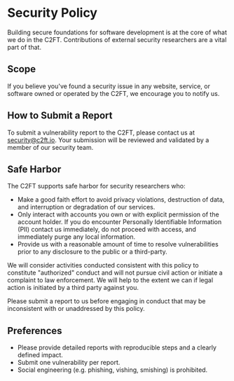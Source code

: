 # Security Policy

Building secure foundations for software development is at the core of what we do in the C2FT. Contributions of external security researchers are a vital part of that.

## Scope

If you believe you've found a security issue in any website, service, or software owned or operated by the C2FT, we encourage you to notify us.

## How to Submit a Report

To submit a vulnerability report to the C2FT, please contact us at [security@c2ft.io](mailto:security@c2ft@gmail.com). Your submission will be reviewed and validated by a member of our security team.

## Safe Harbor

The C2FT supports safe harbor for security researchers who:

- Make a good faith effort to avoid privacy violations, destruction of data, and interruption or degradation of our services.
- Only interact with accounts you own or with explicit permission of the account holder. If you do encounter Personally Identifiable Information (PII) contact us immediately, do not proceed with access, and immediately purge any local information.
- Provide us with a reasonable amount of time to resolve vulnerabilities prior to any disclosure to the public or a third-party.

We will consider activities conducted consistent with this policy to constitute "authorized" conduct and will not pursue civil action or initiate a complaint to law enforcement. We will help to the extent we can if legal action is initiated by a third party against you.

Please submit a report to us before engaging in conduct that may be inconsistent with or unaddressed by this policy.

## Preferences

- Please provide detailed reports with reproducible steps and a clearly defined impact.
- Submit one vulnerability per report.
- Social engineering (e.g. phishing, vishing, smishing) is prohibited.
